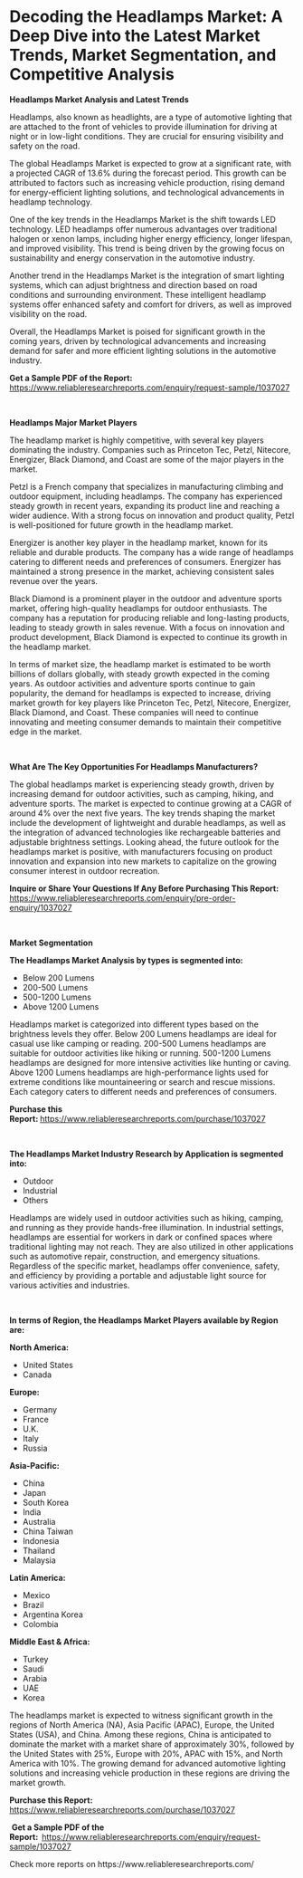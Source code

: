 <p><h1>Decoding the Headlamps Market: A Deep Dive into the Latest Market Trends, Market Segmentation, and Competitive Analysis</h1></p><p><strong>Headlamps Market Analysis and Latest Trends</strong></p>
<p><p>Headlamps, also known as headlights, are a type of automotive lighting that are attached to the front of vehicles to provide illumination for driving at night or in low-light conditions. They are crucial for ensuring visibility and safety on the road.</p><p>The global Headlamps Market is expected to grow at a significant rate, with a projected CAGR of 13.6% during the forecast period. This growth can be attributed to factors such as increasing vehicle production, rising demand for energy-efficient lighting solutions, and technological advancements in headlamp technology.</p><p>One of the key trends in the Headlamps Market is the shift towards LED technology. LED headlamps offer numerous advantages over traditional halogen or xenon lamps, including higher energy efficiency, longer lifespan, and improved visibility. This trend is being driven by the growing focus on sustainability and energy conservation in the automotive industry.</p><p>Another trend in the Headlamps Market is the integration of smart lighting systems, which can adjust brightness and direction based on road conditions and surrounding environment. These intelligent headlamp systems offer enhanced safety and comfort for drivers, as well as improved visibility on the road.</p><p>Overall, the Headlamps Market is poised for significant growth in the coming years, driven by technological advancements and increasing demand for safer and more efficient lighting solutions in the automotive industry.</p></p>
<p><strong>Get a Sample PDF of the Report:&nbsp;</strong> <a href="https://www.reliableresearchreports.com/enquiry/request-sample/1037027">https://www.reliableresearchreports.com/enquiry/request-sample/1037027</a></p>
<p>&nbsp;</p>
<p><strong>Headlamps Major Market Players</strong></p>
<p><p>The headlamp market is highly competitive, with several key players dominating the industry. Companies such as Princeton Tec, Petzl, Nitecore, Energizer, Black Diamond, and Coast are some of the major players in the market.</p><p>Petzl is a French company that specializes in manufacturing climbing and outdoor equipment, including headlamps. The company has experienced steady growth in recent years, expanding its product line and reaching a wider audience. With a strong focus on innovation and product quality, Petzl is well-positioned for future growth in the headlamp market.</p><p>Energizer is another key player in the headlamp market, known for its reliable and durable products. The company has a wide range of headlamps catering to different needs and preferences of consumers. Energizer has maintained a strong presence in the market, achieving consistent sales revenue over the years.</p><p>Black Diamond is a prominent player in the outdoor and adventure sports market, offering high-quality headlamps for outdoor enthusiasts. The company has a reputation for producing reliable and long-lasting products, leading to steady growth in sales revenue. With a focus on innovation and product development, Black Diamond is expected to continue its growth in the headlamp market.</p><p>In terms of market size, the headlamp market is estimated to be worth billions of dollars globally, with steady growth expected in the coming years. As outdoor activities and adventure sports continue to gain popularity, the demand for headlamps is expected to increase, driving market growth for key players like Princeton Tec, Petzl, Nitecore, Energizer, Black Diamond, and Coast. These companies will need to continue innovating and meeting consumer demands to maintain their competitive edge in the market.</p></p>
<p>&nbsp;</p>
<p><strong>What Are The Key Opportunities For Headlamps Manufacturers?</strong></p>
<p><p>The global headlamps market is experiencing steady growth, driven by increasing demand for outdoor activities, such as camping, hiking, and adventure sports. The market is expected to continue growing at a CAGR of around 4% over the next five years. The key trends shaping the market include the development of lightweight and durable headlamps, as well as the integration of advanced technologies like rechargeable batteries and adjustable brightness settings. Looking ahead, the future outlook for the headlamps market is positive, with manufacturers focusing on product innovation and expansion into new markets to capitalize on the growing consumer interest in outdoor recreation.</p></p>
<p><strong>Inquire or Share Your Questions If Any Before Purchasing This Report:</strong> <a href="https://www.reliableresearchreports.com/enquiry/pre-order-enquiry/1037027">https://www.reliableresearchreports.com/enquiry/pre-order-enquiry/1037027</a></p>
<p>&nbsp;</p>
<p><strong>Market Segmentation</strong></p>
<p><strong>The Headlamps Market Analysis by types is segmented into:</strong></p>
<p><ul><li>Below 200 Lumens</li><li>200-500 Lumens</li><li>500-1200 Lumens</li><li>Above 1200 Lumens</li></ul></p>
<p><p>Headlamps market is categorized into different types based on the brightness levels they offer. Below 200 Lumens headlamps are ideal for casual use like camping or reading. 200-500 Lumens headlamps are suitable for outdoor activities like hiking or running. 500-1200 Lumens headlamps are designed for more intensive activities like hunting or caving. Above 1200 Lumens headlamps are high-performance lights used for extreme conditions like mountaineering or search and rescue missions. Each category caters to different needs and preferences of consumers.</p></p>
<p><strong>Purchase this Report:&nbsp;</strong><a href="https://www.reliableresearchreports.com/purchase/1037027">https://www.reliableresearchreports.com/purchase/1037027</a></p>
<p>&nbsp;</p>
<p><strong>The Headlamps Market Industry Research by Application is segmented into:</strong></p>
<p><ul><li>Outdoor</li><li>Industrial</li><li>Others</li></ul></p>
<p><p>Headlamps are widely used in outdoor activities such as hiking, camping, and running as they provide hands-free illumination. In industrial settings, headlamps are essential for workers in dark or confined spaces where traditional lighting may not reach. They are also utilized in other applications such as automotive repair, construction, and emergency situations. Regardless of the specific market, headlamps offer convenience, safety, and efficiency by providing a portable and adjustable light source for various activities and industries.</p></p>
<p>&nbsp;</p>
<p><strong>In terms of Region, the Headlamps Market Players available by Region are:</strong></p>
<p>
    <p> <strong> North America: </strong>
        <ul>
            <li>United States</li>
            <li>Canada</li>
        </ul>
        </p> 
    <p> <strong> Europe: </strong>
        <ul>
            <li>Germany</li>
            <li>France</li>
            <li>U.K.</li>
            <li>Italy</li>
            <li>Russia</li>
        </ul>
        </p> 
    <p> <strong> Asia-Pacific: </strong>
        <ul>
            <li>China</li>
            <li>Japan</li>
            <li>South Korea</li>
            <li>India</li>
            <li>Australia</li>
            <li>China Taiwan</li>
            <li>Indonesia</li>
            <li>Thailand</li>
            <li>Malaysia</li>
        </ul>
        </p> 
    <p> <strong> Latin America: </strong>
        <ul>
            <li>Mexico</li>
            <li>Brazil</li>
            <li>Argentina Korea</li>
            <li>Colombia</li>
        </ul>
        </p> 
    <p> <strong> Middle East & Africa: </strong>
        <ul>
            <li>Turkey</li>
            <li>Saudi</li>
            <li>Arabia</li>
            <li>UAE</li>
            <li>Korea</li>
        </ul>
    </p>
    </p>
<p><p>The headlamps market is expected to witness significant growth in the regions of North America (NA), Asia Pacific (APAC), Europe, the United States (USA), and China. Among these regions, China is anticipated to dominate the market with a market share of approximately 30%, followed by the United States with 25%, Europe with 20%, APAC with 15%, and North America with 10%. The growing demand for advanced automotive lighting solutions and increasing vehicle production in these regions are driving the market growth.</p></p>
<p><strong>Purchase this Report: </strong><a href="https://www.reliableresearchreports.com/purchase/1037027">https://www.reliableresearchreports.com/purchase/1037027</a></p>
<p>&nbsp;<strong>Get a Sample PDF of the Report:&nbsp;&nbsp;</strong><a href="https://www.reliableresearchreports.com/enquiry/request-sample/1037027">https://www.reliableresearchreports.com/enquiry/request-sample/1037027</a></p>
<p><strong></strong></p>
<p>Check more reports on https://www.reliableresearchreports.com/</p>